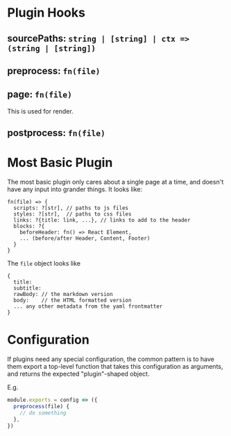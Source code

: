 <!--
---

type: page
title: Plugins
subtitle: The Other Super Hero


---
-->

# Plugin Hooks

## sourcePaths: `string | [string] | ctx => (string | [string])`

## preprocess: `fn(file)`

## page: `fn(file)`
This is used for render.

## postprocess: `fn(file)`

# Most Basic Plugin

The most basic plugin only cares about a single page at a time, and doesn't
have any input into grander things. It looks like:

```
fn(file) => {
  scripts: ?[str], // paths to js files
  styles: ?[str],  // paths to css files
  links: ?{title: link, ...}, // links to add to the header
  blocks: ?{
    beforeHeader: fn() => React Element,
    ... (before/after Header, Content, Footer)
  }
}
```

The `file` object looks like

```
{
  title:
  subtitle:
  rawBody: // the markdown version
  body:    // the HTML formatted version
  ... any other metadata from the yaml frontmatter
}
```

# Configuration

If plugins need any special configuration, the common pattern is to have them
export a top-level function that takes this configuration as arguments, and
returns the expected "plugin"-shaped object.

E.g.

```javascript
module.exports = config => ({
  preprocess(file) {
    // do something
  },
})
```